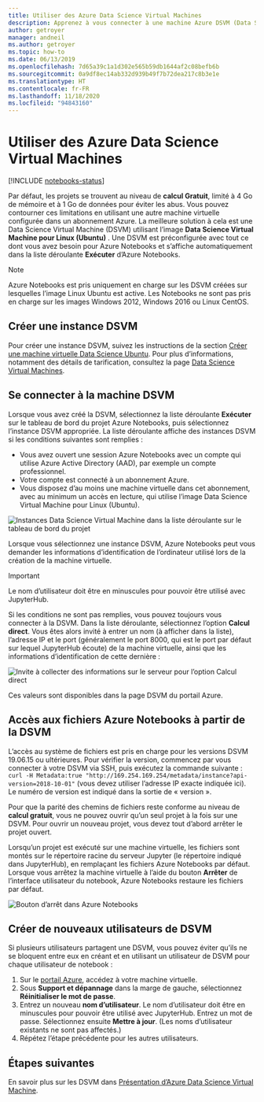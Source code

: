 ```yaml
---
title: Utiliser des Azure Data Science Virtual Machines
description: Apprenez à vous connecter à une machine Azure DSVM (Data Science Virtual Machine) pour étendre la puissance de calcul disponible à Azure Notebooks (préversion).
author: getroyer
manager: andneil
ms.author: getroyer
ms.topic: how-to
ms.date: 06/13/2019
ms.openlocfilehash: 7d65a39c1a1d302e565b59db1644af2c08befb6b
ms.sourcegitcommit: 0a9df8ec14ab332d939b49f7b72dea217c8b3e1e
ms.translationtype: HT
ms.contentlocale: fr-FR
ms.lasthandoff: 11/18/2020
ms.locfileid: "94843160"
---
```

# <a name="use-azure-data-science-virtual-machines"></a>Utiliser des Azure Data Science Virtual Machines

[!INCLUDE [notebooks-status](../../includes/notebooks-status.md)]

Par défaut, les projets se trouvent au niveau de **calcul Gratuit**, limité à 4 Go de mémoire et à 1 Go de données pour éviter les abus. Vous pouvez contourner ces limitations en utilisant une autre machine virtuelle configurée dans un abonnement Azure. La meilleure solution à cela est une Data Science Virtual Machine (DSVM) utilisant l’image **Data Science Virtual Machine pour Linux (Ubuntu)** . Une DSVM est préconfigurée avec tout ce dont vous avez besoin pour Azure Notebooks et s’affiche automatiquement dans la liste déroulante **Exécuter** d’Azure Notebooks.

> [!Note]
> Azure Notebooks est pris uniquement en charge sur les DSVM créées sur lesquelles l’image Linux Ubuntu est active. Les Notebooks ne sont pas pris en charge sur les images Windows 2012, Windows 2016 ou Linux CentOS.

## <a name="create-a-dsvm-instance"></a>Créer une instance DSVM

Pour créer une instance DSVM, suivez les instructions de la section [Créer une machine virtuelle Data Science Ubuntu](../machine-learning/data-science-virtual-machine/dsvm-ubuntu-intro.md). Pour plus d’informations, notamment des détails de tarification, consultez la page [Data Science Virtual Machines](https://azure.microsoft.com/services/virtual-machines/data-science-virtual-machines/).

## <a name="connect-to-the-dsvm"></a>Se connecter à la machine DSVM

Lorsque vous avez créé la DSVM, sélectionnez la liste déroulante **Exécuter** sur le tableau de bord du projet Azure Notebooks, puis sélectionnez l’instance DSVM appropriée. La liste déroulante affiche des instances DSVM si les conditions suivantes sont remplies :

- Vous avez ouvert une session Azure Notebooks avec un compte qui utilise Azure Active Directory (AAD), par exemple un compte professionnel.
- Votre compte est connecté à un abonnement Azure.
- Vous disposez d’au moins une machine virtuelle dans cet abonnement, avec au minimum un accès en lecture, qui utilise l’image Data Science Virtual Machine pour Linux (Ubuntu).

![Instances Data Science Virtual Machine dans la liste déroulante sur le tableau de bord du projet](media/project-compute-tier-dsvm.png)

Lorsque vous sélectionnez une instance DSVM, Azure Notebooks peut vous demander les informations d’identification de l’ordinateur utilisé lors de la création de la machine virtuelle.

> [!Important]
> Le nom d’utilisateur doit être en minuscules pour pouvoir être utilisé avec JupyterHub.

Si les conditions ne sont pas remplies, vous pouvez toujours vous connecter à la DSVM. Dans la liste déroulante, sélectionnez l’option **Calcul direct**. Vous êtes alors invité à entrer un nom (à afficher dans la liste), l’adresse IP et le port (généralement le port 8000, qui est le port par défaut sur lequel JupyterHub écoute) de la machine virtuelle, ainsi que les informations d’identification de cette dernière :

![Invite à collecter des informations sur le serveur pour l’option Calcul direct](media/project-compute-tier-direct.png)

Ces valeurs sont disponibles dans la page DSVM du portail Azure.

## <a name="accessing-azure-notebooks-files-from-the-dsvm"></a>Accès aux fichiers Azure Notebooks à partir de la DSVM

L’accès au système de fichiers est pris en charge pour les versions DSVM 19.06.15 ou ultérieures. Pour vérifier la version, commencez par vous connecter à votre DSVM via SSH, puis exécutez la commande suivante : `curl -H Metadata:true "http://169.254.169.254/metadata/instance?api-version=2018-10-01"` (vous devez utiliser l’adresse IP exacte indiquée ici). Le numéro de version est indiqué dans la sortie de « version ».

Pour que la parité des chemins de fichiers reste conforme au niveau de **calcul gratuit**, vous ne pouvez ouvrir qu’un seul projet à la fois sur une DSVM. Pour ouvrir un nouveau projet, vous devez tout d’abord arrêter le projet ouvert.

Lorsqu’un projet est exécuté sur une machine virtuelle, les fichiers sont montés sur le répertoire racine du serveur Jupyter (le répertoire indiqué dans JupyterHub), en remplaçant les fichiers Azure Notebooks par défaut. Lorsque vous arrêtez la machine virtuelle à l’aide du bouton **Arrêter** de l’interface utilisateur du notebook, Azure Notebooks restaure les fichiers par défaut.

![Bouton d’arrêt dans Azure Notebooks](media/shutdown.png)

## <a name="create-new-dsvm-users"></a>Créer de nouveaux utilisateurs de DSVM

Si plusieurs utilisateurs partagent une DSVM, vous pouvez éviter qu’ils ne se bloquent entre eux en créant et en utilisant un utilisateur de DSVM pour chaque utilisateur de notebook :

1. Sur le [portail Azure](https://portal.azure.com), accédez à votre machine virtuelle.
1. Sous **Support et dépannage** dans la marge de gauche, sélectionnez **Réinitialiser le mot de passe**.
1. Entrez un nouveau **nom d’utilisateur**. Le nom d’utilisateur doit être en minuscules pour pouvoir être utilisé avec JupyterHub. Entrez un mot de passe. Sélectionnez ensuite **Mettre à jour**. (Les noms d’utilisateur existants ne sont pas affectés.)
1. Répétez l’étape précédente pour les autres utilisateurs.

## <a name="next-steps"></a>Étapes suivantes

En savoir plus sur les DSVM dans [Présentation d’Azure Data Science Virtual Machine](../machine-learning/data-science-virtual-machine/overview.md).